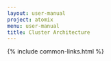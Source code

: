 ```yaml
---
layout: user-manual
project: atomix
menu: user-manual
title: Cluster Architecture
---
```


{% include common-links.html %}
